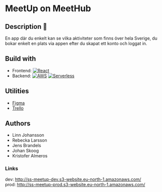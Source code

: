 # MeetUp on MeetHub

## Description 🥩

En app där du enkelt kan se vilka aktiviteter som finns över hela Sverige, du bokar enkelt en plats via appen efter du skapat ett konto och loggat in.

## Build with

- Frontend: [![React][React.js]][React-url]
- Backend: [![AWS][AWS-logo]][AWS-url]
  [![Serverless][Serverless-logo]][Serverless-url]

## Utilities

- [Figma](https://www.figma.com/design/BUZQycJOrb8PuuaJlYBtgQ/meetup%2C-syntax-sorcery?node-id=0-1&node-type=canvas&t=2h4YESOWLyK7q32A-0)
- [Trello](https://trello.com/b/F2HUbbwv/syntax-sorcery)

## Authors

- Linn Johansson
- Rebecka Larsson
- Jens Brandels
- Johan Skoog
- Kristofer Almeros

### Links

dev: http://ss-meetup-dev.s3-website.eu-north-1.amazonaws.com/ </br>
prod: http://ss-meetup-prod.s3-website.eu-north-1.amazonaws.com/

<!-- Logon och länkar för AWS och Serverless -->

[AWS-logo]: https://img.shields.io/badge/AWS-FF9900?style=for-the-badge&logo=amazonaws&logoColor=white
[AWS-url]: https://aws.amazon.com/
[Serverless-logo]: https://img.shields.io/badge/Serverless-FD5750?style=for-the-badge&logo=serverless&logoColor=white
[Serverless-url]: https://www.serverless.com/
[React.js]: https://img.shields.io/badge/React-20232A?style=for-the-badge&logo=react&logoColor=61DAFB
[React-url]: https://reactjs.org/
